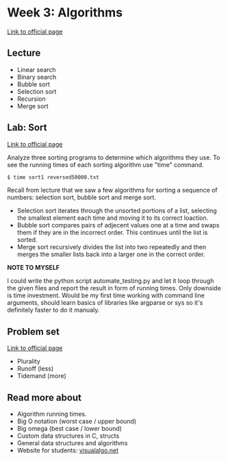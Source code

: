 # Week 3: Algorithms

[Link to official page](https://cs50.harvard.edu/x/2022/weeks/3/)

## Lecture

- Linear search
- Binary search
- Bubble sort
- Selection sort
- Recursion
- Merge sort

## Lab: Sort

[Link to official page](https://cs50.harvard.edu/x/2022/labs/3/)

Analyze three sorting programs to determine which algorithms they use.
To see the running times of each sorting algorithm use "time" command.

```bash
$ time sort1 reversed50000.txt
```

Recall from lecture that we saw a few algorithms for sorting a sequence of numbers: selection sort, bubble sort and merge sort.
- Selection sort iterates through the unsorted portions of a list, selecting the smallest element each time and moving it to its correct loaction.
- Bubble sort compares pairs of adjecent values one at a time and swaps them if they are in the incorrect order. This continues until the list is sorted.
- Merge sort recursively divides the list into two repeatedly and then merges the smaller lists back into a larger one in the correct order.

**NOTE TO MYSELF**
<!---not necessary, its for fun and experience--->
I could write the python script automate_testing.py and let it loop through the given files and report the result in form of running times. Only downside is time investment. Would be my first time working with command line arguments, should learn basics of libraries like argparse or sys so it's definitely faster to do it manualy.


## Problem set

[Link to official page](https://cs50.harvard.edu/x/2022/psets/3/)

- Plurality
- Runoff (less)
- Tidemand (more)

## Read more about

- Algorithm running times.
- Big O notation (worst case / upper bound)
- Big omega (best case / lower bound)
- Custom data structures in C, structs
- General data structures and algorithms
- Website for students: [visualalgo.net](https://visualgo.net/en)
